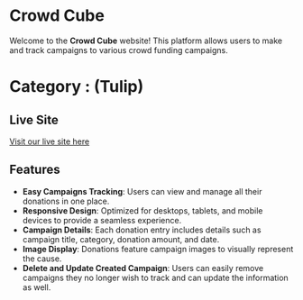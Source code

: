 # Crowd Cube

Welcome to the **Crowd Cube** website! This platform allows users to make and track campaigns to various crowd funding campaigns.

# Category : (Tulip)

## Live Site

[Visit our live site here](https://crowd-cube-313.netlify.app/)

## Features

- **Easy Campaigns Tracking**: Users can view and manage all their donations in one place.
- **Responsive Design**: Optimized for desktops, tablets, and mobile devices to provide a seamless experience.
- **Campaign Details**: Each donation entry includes details such as campaign title, category, donation amount, and date.
- **Image Display**: Donations feature campaign images to visually represent the cause.
- **Delete and Update Created Campaign**: Users can easily remove campaigns they no longer wish to track and can update the information as well.
